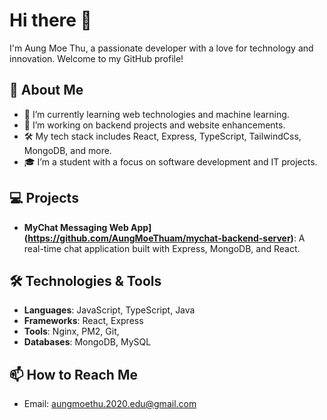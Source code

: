 # Hi there 👋

I'm Aung Moe Thu, a passionate developer with a love for technology and innovation. Welcome to my GitHub profile!

## 🚀 About Me
- 🌱 I’m currently learning web technologies and machine learning.
- 💼 I’m working on backend projects and website enhancements.
- 🛠️ My tech stack includes React, Express, TypeScript, TailwindCss, MongoDB, and more.
- 🎓 I’m a student with a focus on software development and IT projects.

## 💻 Projects
- **MyChat Messaging Web App](https://github.com/AungMoeThuam/mychat-backend-server)**: A real-time chat application built with Express, MongoDB, and React.

## 🛠️ Technologies & Tools
- **Languages**: JavaScript, TypeScript, Java
- **Frameworks**: React, Express
- **Tools**: Nginx, PM2, Git, 
- **Databases**: MongoDB, MySQL

## 📫 How to Reach Me
- Email: aungmoethu.2020.edu@gmail.com
